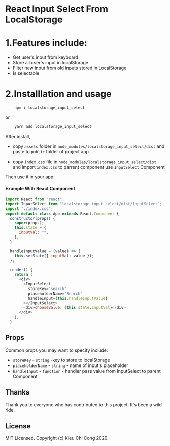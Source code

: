 # React Input Select From LocalStorage

# 1.Features include:

- Get user's input from keyboard
- Store all user's input in localStorage
- Filter new input from old inputs stored in LocalStorage
- Is selectable

# 2.Installlation and usage

```bash
    npm i localstorage_input_select
```

or

```bash
    yarn add localstorage_input_select
```

After install,

- copy `assets` folder in `node_modules/localstorage_input_select/dist` and paste to `public` folder of project app

- copy `index.css` file in `node_modules/localstorage_input_select/dist` and import `index.css` to parrent component use `InputSelect` Component

Then use it in your app:

#### Example With React Component

```js
import React from "react";
import InputSelect from "localstorage_input_select/dist/InputSelect";
import "./index.css";
export default class App extends React.Component {
  constructor(props) {
    super(props);
    this.state = {
      inputVal: "",
    };
  }

  handleInputValue = (value) => {
    this.setState({ inputVal: value });
  };

  render() {
    return (
      <div>
        <InputSelect
          storeKey="search"
          placeholderName="Search"
          handleInput={this.handleInputValue}
        ></InputSelect>
        <div>chooseValue: {this.state.inputVal}</div>
      </div>
    );
  }
```

## Props

Common props you may want to specify include:

- `storeKey` - `string` -key to store to localStorage
- `placeholderName` - `string` - name of input's placeholder
- `handleInput` - `function` - handler pass value from InputSelect to parent Component

## Thanks

Thank you to everyone who has contributed to this project. It's been a wild ride.

## License

MIT Licensed. Copyright (c) Kieu Chi Cong 2020.
